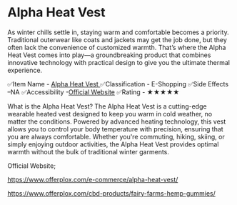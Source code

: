 # Alpha Heat Vest

As winter chills settle in, staying warm and comfortable becomes a priority. Traditional outerwear like coats and jackets may get the job done, but they often lack the convenience of customized warmth. That’s where the Alpha Heat Vest comes into play—a groundbreaking product that combines innovative technology with practical design to give you the ultimate thermal experience.

✅Item Name - [Alpha Heat Vest ](https://buyalphaheatvest.blogspot.com/2024/12/alpha-heat-vest-is-alpha-heated-vest.html)
✅Classification - E-Shopping
✅Side Effects –NA
✅Accessibility -[Official Website](https://forum.adblockplus.org/viewtopic.php?f=14&t=98998&sid=d0cad41d30c9f2ce2f2ab43c85900356)
✅Rating - ★★★★★

What is the Alpha Heat Vest?
The Alpha Heat Vest is a cutting-edge wearable heated vest designed to keep you warm in cold weather, no matter the conditions. Powered by advanced heating technology, this vest allows you to control your body temperature with precision, ensuring that you are always comfortable. Whether you're commuting, hiking, skiing, or simply enjoying outdoor activities, the Alpha Heat Vest provides optimal warmth without the bulk of traditional winter garments.

Official Website;

https://www.offerplox.com/e-commerce/alpha-heat-vest/

https://www.offerplox.com/cbd-products/fairy-farms-hemp-gummies/

